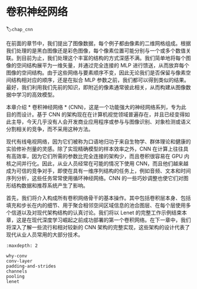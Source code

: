 # 卷积神经网络
:label:`chap_cnn`

在前面的章节中，我们提出了图像数据，每个例子都由像素的二维网格组成。根据我们处理的是黑白图像还是彩色图像，每个像素位置可能分别与一个或多个数值关联。到目前为止，我们处理这个丰富的结构的方式深感不满。我们简单地将每个图像的空间结构展平为一维矢量，并通过完全连接的 MLP 进行馈送，从而放弃每个图像的空间结构。由于这些网络与要素顺序不变，因此无论我们是否保留与像素空间结构相对应的顺序，还是在拟合 MLP 参数之前，我们都可以得到类似的结果。最好，我们利用我们先前的知识，即附近的像素通常彼此相关，从而构建从图像数据中学习的高效模型。

本章介绍 * 卷积神经网络 * (CNN)，这是一个功能强大的神经网络系列，专为此目的而设计。基于 CNN 的架构现在在计算机视觉领域普遍存在，并且已经变得如此主导，今天几乎没有人会开发商业应用程序或参与与图像识别、对象检测或语义分割相关的竞争，而不采用这种方法。

现代有线电视网络，因为它们被称为口语地归功于来自生物学、群体理论和健康的实验修补剂量的灵感。除了实现精确模型的样本效率之外，CNN 在计算上往往具有高效率，因为它们所需的参数比完全连接的架构少，而且卷积很容易在 GPU 内核之间并行化。因此，从业人员经常在可能的情况下使用 CNN，而且他们越来越成为可信的竞争对手，即使在具有一维序列结构的任务上，例如音频、文本和时间序列分析，这些任务常常使用循环神经网络。CNN 的一些巧妙调整也使它们对图形结构数据和推荐系统产生了影响。

首先，我们将介入构成所有卷积网络骨干的基本操作。其中包括卷积层本身、包括填充和步长在内的细节、用于聚合相邻空间区域信息的池合图层、在每个层使用多个信道以及对现代架构结构的认真讨论。我们将以 Lenet 的完整工作示例结束本章，这是在现代深度学习崛起之前成功部署的第一个卷积网络。在下一章中，我们将深入了解一些流行和相对较新的 CNN 架构的完整实现，这些架构的设计代表了现代从业人员常用的大部分技术。

```toc
:maxdepth: 2

why-conv
conv-layer
padding-and-strides
channels
pooling
lenet
```
